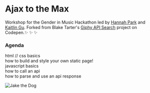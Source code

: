 # Ajax to the Max
Workshop for the Gender in Music Hackathon led by [Hannah Park](https://www.linkedin.com/in/hannah-park-b30ba888) and [Kaitlin Gu](http://kaitlingu.com/). Forked from Blake Tarter's [Giphy API Search](http://codepen.io/blaketarter/full/wBgWbV) project on Codepen.:sparkles: :sparkles: :sparkles:



### Agenda
html // css basics <br />
how to build and style your own static page! <br />
javascript basics <br />
how to call an api <br />
how to parse and use an api response <br />


![Jake the Dog](http://i.giphy.com/f31DK1KpGsyMU.gif)
